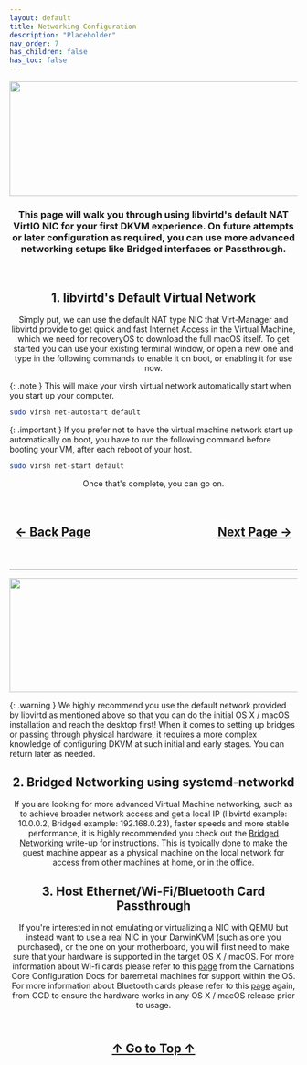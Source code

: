 ```yaml
---
layout: default
title: Networking Configuration
description: "Placeholder"
nav_order: 7
has_children: false
has_toc: false
---
```


<style>
  .navigation-container {
    display: flex;
    justify-content: space-between;
    align-items: center;
    width: 100%;
  }
  
  .nav-button {
    margin: 10px;
  }

  .top-button {
    margin: 10px;
    align: center;
  }

</style>

<p align="center">
  <img width="650" height="200" src="../../assets/Headers/HeaderNetworkingConfiguration.png">
</p>

<h3 align="center">This page will walk you through using libvirtd's default NAT VirtIO NIC for your first DKVM experience. On future attempts or later configuration as required, you can use more advanced networking setups like Bridged interfaces or Passthrough.</h3>

<br>
<h2 align="center">1. libvirtd's Default Virtual Network</h2>

<p align="center">Simply put, we can use the default NAT type NIC that Virt-Manager and libvirtd provide to get quick and fast Internet Access in the Virtual Machine, which we need for recoveryOS to download the full macOS itself. To get started you can use your existing terminal window, or open a new one and type in the following commands to enable it on boot, or enabling it for use now.</p>

{: .note }
This will make your virsh virtual network automatically start when you start up your computer.

```bash
sudo virsh net-autostart default
```

{: .important }
If you prefer not to have the virtual machine network start up automatically on boot, you have to run the following command before booting your VM, after each reboot of your host.

```bash
sudo virsh net-start default
```

<p align="center">Once that's complete, you can go on.</p>

<h2 align="center">
  <br>
  <div class="navigation-container">
    <a class="nav-button" href="../05-Package-Configuration">&larr; Back Page</a>
    <a class="nav-button" href="../07-IOMMU-Viability">Next Page &rarr;</a>
  </div>
  <br>
</h2>

<hr>

<p align="center">
  <img width="650" height="200" src="../../assets/Headers/HeaderAdvancedNetworking.png">
</p>

{: .warning }
We highly recommend you use the default network provided by libvirtd as mentioned above so that you can do the initial OS X / macOS installation and reach the desktop first! When it comes to setting up bridges or passing through physical hardware, it requires a more complex knowledge of configuring DKVM at such initial and early stages. You can return later as needed.

<h2 align="center">2. Bridged Networking using systemd-networkd</h2>

<p align="center">If you are looking for more advanced Virtual Machine networking, such as to achieve broader network access and get a local IP (libvirtd example: 10.0.0.2, Bridged example: 192.168.0.23), faster speeds and more stable performance, it is highly recommended you check out the <a href="../../writeups/06-Bridge/index/">Bridged Networking</a> write-up for instructions. This is typically done to make the guest machine appear as a physical machine on the local network for access from other machines at home, or in the office.</p>

<h2 align="center">3. Host Ethernet/Wi-Fi/Bluetooth Card Passthrough</h2>

<p align="center">If you're interested in not emulating or virtualizing a NIC with QEMU but instead want to use a real NIC in your DarwinKVM (such as one you purchased), or the one on your motherboard, you will first need to make sure that your hardware is supported in the target OS X / macOS. For more information about Wi-fi cards please refer to this <a href="https://docs.carnations.dev/hardware/04-CompatibilityCharts/04-Networking/01-Wireless/">page</a> from the Carnations Core Configuration Docs for baremetal machines for support within the OS. For more information about Bluetooth cards please refer to this <a href="">page</a> again, from CCD to ensure the hardware works in any OS X / macOS release prior to usage.</p>

<h2 align="center">
  <br>
  <div>
    <a class="top-button" href="#">&uarr; Go to Top &uarr;</a>
  </div>
  <br>
</h2>
